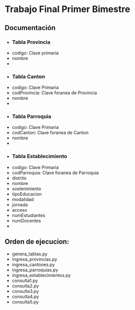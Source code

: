# Trabajo Final Primer Bimestre

## Documentación

* ### Tabla Provincia
*   codigo: Clave primaria
*   nombre
*   
* ### Tabla Canton
*   codigo: Clave Primaria
*   codProvincia: Clave foranea de Provincia
*   nombre
*   
* ### Tabla Parroquia
*   codigo: Clave Primaria
*   codCanton: Clave foranea de Canton
*   nombre
*   
* ### Tabla Establecimiento
*   codigo: Clave Primaria
*   codParroquia: Clave foranea de Parroquia
*   distrito
*   nombre
*   sostenimiento
*   tipoEducacion
*   modalidad
*   jornada
*   acceso
*   numEstudiantes
*   numDocentes
*   
## Orden de ejecucion:
* genera_tablas.py
* ingresa_provincias.py
* ingresa_cantones.py
* ingresa_parroquias.py
* ingresa_establecimientos.py
* consulta1.py
* consulta2.py
* consulta3.py
* consulta4.py
* consulta5.py
